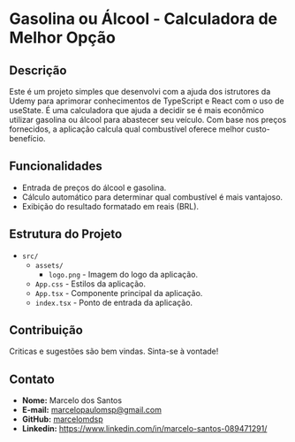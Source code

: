 
# Gasolina ou Álcool - Calculadora de Melhor Opção

## Descrição

Este é um projeto simples que desenvolvi com a ajuda dos istrutores da Udemy para aprimorar conhecimentos de TypeScript e React com o uso de useState. É uma calculadora que ajuda a decidir se é mais econômico utilizar gasolina ou álcool para abastecer seu veículo. Com base nos preços fornecidos, a aplicação calcula qual combustível oferece melhor custo-benefício.

## Funcionalidades

- Entrada de preços do álcool e gasolina.
- Cálculo automático para determinar qual combustível é mais vantajoso.
- Exibição do resultado formatado em reais (BRL).


## Estrutura do Projeto

- `src/`
  - `assets/`
    - `logo.png` - Imagem do logo da aplicação.
  - `App.css` - Estilos da aplicação.
  - `App.tsx` - Componente principal da aplicação.
  - `index.tsx` - Ponto de entrada da aplicação.

## Contribuição

Criticas e sugestões são bem vindas. Sinta-se à vontade!


## Contato

- **Nome:** Marcelo dos Santos
- **E-mail:** marcelopaulomsp@gmail.com
- **GitHub:** [marcelomdsp](https://github.com/marcelomdsp)
- **Linkedin:** https://www.linkedin.com/in/marcelo-santos-089471291/
